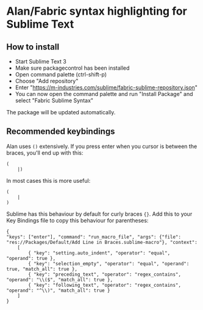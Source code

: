 # Alan/Fabric syntax highlighting for Sublime Text

## How to install

- Start Sublime Text 3
- Make sure packagecontrol has been installed
- Open command palette (ctrl-shift-p)
- Choose "Add repository"
- Enter "https://m-industries.com/sublime/fabric-sublime-repository.json"
- You can now open the command palette and run "Install Package" and select "Fabric Sublime Syntax"

The package will be updated automatically.

## Recommended keybindings

Alan uses `()` extensively. If you press enter when you cursor is between the braces, you'll end up with this:

```
(
	|)
```

In most cases this is more useful:

```
(
	|
)
```

Sublime has this behaviour by default for curly braces `{}`. Add this to your Key Bindings file to copy this behaviour for parentheses:

```
{
"keys": ["enter"], "command": "run_macro_file", "args": {"file": "res://Packages/Default/Add Line in Braces.sublime-macro"}, "context":
    [
        { "key": "setting.auto_indent", "operator": "equal", "operand": true },
        { "key": "selection_empty", "operator": "equal", "operand": true, "match_all": true },
        { "key": "preceding_text", "operator": "regex_contains", "operand": "\\($", "match_all": true },
        { "key": "following_text", "operator": "regex_contains", "operand": "^\\)", "match_all": true }
    ]
}
```

